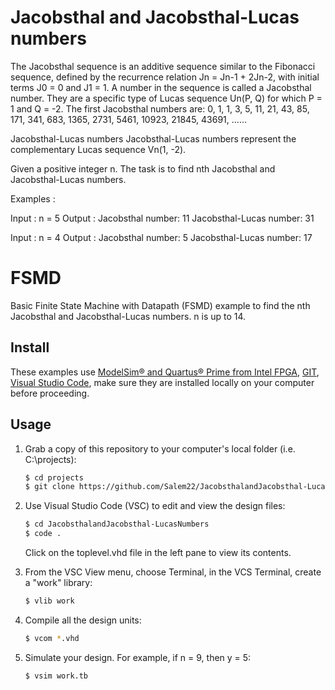# Jacobsthal and Jacobsthal-Lucas numbers
The Jacobsthal sequence is an additive sequence similar to the Fibonacci sequence, defined by the recurrence relation Jn = Jn-1 + 2Jn-2, with initial terms J0 = 0 and J1 = 1. A number in the sequence is called a Jacobsthal number. They are a specific type of Lucas sequence Un(P, Q) for which P = 1 and Q = -2.
The first Jacobsthal numbers are:
0, 1, 1, 3, 5, 11, 21, 43, 85, 171, 341, 683, 1365, 2731, 5461, 10923, 21845, 43691, ……


Jacobsthal-Lucas numbers
Jacobsthal-Lucas numbers represent the complementary Lucas sequence Vn(1, -2). 


Given a positive integer n. The task is to find nth Jacobsthal and Jacobsthal-Lucas numbers.

Examples :

Input : n = 5
Output :
Jacobsthal number: 11
Jacobsthal-Lucas number: 31

Input : n = 4
Output :
Jacobsthal number: 5
Jacobsthal-Lucas number: 17
# FSMD
Basic Finite State Machine with Datapath (FSMD) example to find the nth Jacobsthal and Jacobsthal-Lucas numbers. n is up to 14.

## Install

These examples use [ModelSim&reg; and Quartus&reg; Prime from Intel FPGA](http://fpgasoftware.intel.com/?edition=lite), [GIT](https://git-scm.com/download/win), [Visual Studio Code](https://code.visualstudio.com/download), make sure they are installed locally on your computer before proceeding.

## Usage

1. Grab a copy of this repository to your computer's local folder (i.e. C:\projects):

    ```sh
    $ cd projects
    $ git clone https://github.com/Salem22/JacobsthalandJacobsthal-LucasNumbers.git
    ```
2. Use Visual Studio Code (VSC) to edit and view the design files:

    ```sh
    $ cd JacobsthalandJacobsthal-LucasNumbers
    $ code .
    ```
    Click on the toplevel.vhd file in the left pane to view its contents.
    
3. From the VSC View menu, choose Terminal, in the VCS Terminal, create a "work" library:

    ```sh
    $ vlib work
    ```
    
4. Compile all the design units:

    ```sh
    $ vcom *.vhd
    ```
    
5. Simulate your design. For example, if n = 9, then y = 5:

    ```sh
    $ vsim work.tb
    ```
